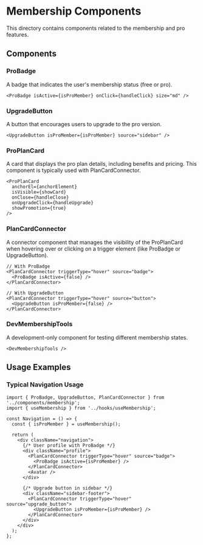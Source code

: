 # Membership Components

This directory contains components related to the membership and pro features.

## Components

### ProBadge

A badge that indicates the user's membership status (free or pro).

```tsx
<ProBadge isActive={isProMember} onClick={handleClick} size="md" />
```

### UpgradeButton

A button that encourages users to upgrade to the pro version.

```tsx
<UpgradeButton isProMember={isProMember} source="sidebar" />
```

### ProPlanCard

A card that displays the pro plan details, including benefits and pricing. This component is typically used with PlanCardConnector.

```tsx
<ProPlanCard
  anchorEl={anchorElement}
  isVisible={showCard}
  onClose={handleClose}
  onUpgradeClick={handleUpgrade}
  showPromotion={true}
/>
```

### PlanCardConnector

A connector component that manages the visibility of the ProPlanCard when hovering over or clicking on a trigger element (like ProBadge or UpgradeButton).

```tsx
// With ProBadge
<PlanCardConnector triggerType="hover" source="badge">
  <ProBadge isActive={false} />
</PlanCardConnector>

// With UpgradeButton
<PlanCardConnector triggerType="hover" source="button">
  <UpgradeButton isProMember={false} />
</PlanCardConnector>
```

### DevMembershipTools

A development-only component for testing different membership states.

```tsx
<DevMembershipTools />
```

## Usage Examples

### Typical Navigation Usage

```tsx
import { ProBadge, UpgradeButton, PlanCardConnector } from '../components/membership';
import { useMembership } from '../hooks/useMembership';

const Navigation = () => {
  const { isProMember } = useMembership();
  
  return (
    <div className="navigation">
      {/* User profile with ProBadge */}
      <div className="profile">
        <PlanCardConnector triggerType="hover" source="badge">
          <ProBadge isActive={isProMember} />
        </PlanCardConnector>
        <Avatar />
      </div>
      
      {/* Upgrade button in sidebar */}
      <div className="sidebar-footer">
        <PlanCardConnector triggerType="hover" source="upgrade_button">
          <UpgradeButton isProMember={isProMember} />
        </PlanCardConnector>
      </div>
    </div>
  );
};
``` 